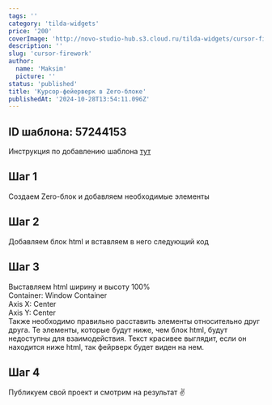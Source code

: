 ```yaml
---
tags: ''
category: 'tilda-widgets'
price: '200'
coverImage: 'http://novo-studio-hub.s3.cloud.ru/tilda-widgets/cursor-firework/0.gif'
description: ''
slug: 'cursor-firework'
author:
  name: 'Maksim'
  picture: ''
status: 'published'
title: 'Курсор-фейерверк в Zero-блоке'
publishedAt: '2024-10-28T13:54:11.096Z'
---
```


## ID шаблона: **57244153**

Инструкция по добавлению шаблона [тут](https://help-ru.tilda.cc/page-template)

## Шаг 1

Создаем Zero-блок и добавляем необходимые элементы

## Шаг 2

Добавляем блок html и вставляем в него следующий код

## Шаг 3

Выставляем html ширину и высоту 100%\
Container: Window Container\
Axis X: Center\
Axis Y: Center\
Также необходимо правильно расставить элементы относительно друг друга. Те элементы, которые будут ниже, чем блок html, будут недоступны для взаимодействия. Текст красивее выглядит, если он находится ниже html, так фейрверк будет виден на нем.

## Шаг 4

Публикуем свой проект и смотрим на результат ✌